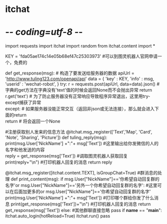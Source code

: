 # itchat

# -*- coding=utf-8 -*-
import requests
import itchat
import random
from itchat.content import *


KEY = 'fda05ae174c14e05b68ef47c25303973'  #可以到图灵机器人官网申请一个，免费的

def get_response(msg):
    # 构造了要发送给服务器的数据
    apiUrl = 'http://www.tuling123.com/openapi/api'
    data = {
        'key'    : KEY,
        'info'   : msg,
        'userid' : 'wechat-robot',
    }
    try:
        r = requests.post(apiUrl, data=data).json() # 字典的get方法在字典没有'text'值的时候会返回None而不会抛出异常
        return r.get('text')                        # 为了防止服务器没有正常响应导致程序异常退出，这里用try-except捕获了异常    
    except:                                        # 如果服务器没能正常交互（返回非json或无法连接），那么就会进入下面的return        
        return                                    # 将会返回一个None

#注册获取别人发来的信息方法
@itchat.msg_register(['Text','Map', 'Card', 'Note', 'Sharing', 'Picture'])
def tuling_reply(msg):
    print(msg.User['NickName'] +":"+ msg['Text'])    #这里输出给你发微信的人的名字和他发送的内容        
    reply = get_response(msg['Text'])         #调取图灵机器人获取回复
    print(reply+"\n")       #打印机器人回复的消息
    return reply

@itchat.msg_register([itchat.content.TEXT], isGroupChat=True)    #群消息的处理
def print_content(msg):
    if msg.User["NickName"]=='你希望自动回复群的名字'or msg.User["NickName"]=='另外一个你希望自动回复群的名字':    #这里可以在后面加更多的or msg.User["NickName"]=='你希望自动回复群的名字'
        print(msg.User['NickName'] +":"+ msg['Text'])     #打印哪个群给你发了什么消息
        print(get_response(msg['Text'])+"\n")           #打印机器人回复的消息
        return get_response(msg['Text'])
    else:                                         #其他群聊直接忽略
        pass
if __name__ == "__main__":
    itchat.auto_login(hotReload=True)
    itchat.run()
    pass

